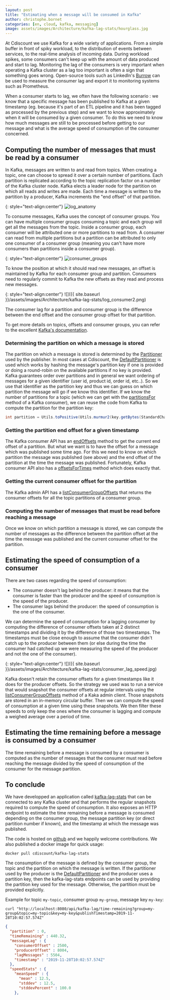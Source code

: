 ```yaml
---
layout: post
title: "Estimating when a message will be consumed in Kafka"
author: christophe.bornet
categories: [en, cloud, kafka, messaging]
image: assets/images/Architecture/kafka-lag-stats/hourglass.jpg
---
```


At Cdiscount we use Kafka for a wide variety of applications. From a simple buffer in front of spiky workload, to the distribution of events between services, to the real-time analysis of incoming data.
During workload spikes, some consumers can't keep up with the amount of data produced and start to lag.
Monitoring the lag of the consumers is very important when operating a Kafka cluster as a lag too important is often a sign that something goes wrong. Open-source tools such as LinkedIn's [Burrow](https://github.com/linkedin/Burrow) can be used to measure the consumer lag and export it to monitoring systems such as Prometheus.

When a consumer starts to lag, we often have the following scenario : we know that a specific message has been published to Kafka at a given timestamp (eg. because it's part of an ETL pipeline and it has been tagged as processed by the previous step) and we want to know approximately when it will be consumed by a given consumer.
To do this we need to know how much messages are still to be processed before getting to our message and what is the average speed of consumption of the consumer concerned.

## Computing the number of messages that must be read by a consumer

In Kafka, messages are written to and read from topics.
When creating a topic, one can choose to spread it over a certain number of partitions.
Each partition is replicated according to the topic replication factor on a number of the Kafka cluster node. 
Kafka elects a leader node for the partition on which all reads and writes are made. Each time a message is written to the partition by a producer, Kafka increments the "end offset" of that partition.

{: style="text-align:center"}
![log_anatomy](https://kafka.apache.org/24/images/log_anatomy.png)

To consume messages, Kafka uses the concept of consumer groups.
You can have multiple consumer groups consuming a topic and each group will get all the messages from the topic.
Inside a consumer group, each consumer will be attributed one or more partitions to read from.
A consumer can read from multiple partitions but a partition can be attributed to only one consumer of a consumer group (meaning you can't have more consumers than partitions inside a consumer group).

{: style="text-align:center"}
![consumer_groups](https://kafka.apache.org/24/images/consumer-groups.png)

To know the position at which it should read new messages, an offset is maintained by Kafka for each consumer group and partition. Consumers need to regularly commit to Kafka the new offsets as they read and process new messages.

{: style="text-align:center"}
![]({{ site.baseurl }}/assets/images/Architecture/kafka-lag-stats/log_consumer2.png)

The consumer lag for a partition and consumer group is the difference between the end offset and the consumer group offset for that partition.

To get more details on topics, offsets and consumer groups, you can refer to the excellent [Kafka's documentation](https://kafka.apache.org/documentation/#intro_topics).

### Determining the partition on which a message is stored

The partition on which a message is stored is determined by the [Partitioner](https://kafka.apache.org/21/javadoc/org/apache/kafka/clients/producer/Partitioner.html) used by the publisher.
In most cases at Cdiscount, the [DefaultPartitioner](https://github.com/apache/kafka/blob/2.3.1/clients/src/main/java/org/apache/kafka/clients/producer/internals/DefaultPartitioner.java) is used which works by hashing the message's partition key if one is provided or doing a round-robin on the available partitions if no key is provided.
Kafka guarantees order over partitions and in general we want ordering of messages for a given identifier (user id, product id, order id, etc..).
So we use that identifier as the partition key and thus we can guess on which partition the message will go if we know this identifier.
If we know the number of partitions for a topic (which we can get with the [partitionsFor](https://kafka.apache.org/24/javadoc/org/apache/kafka/clients/consumer/KafkaConsumer.html#partitionsFor-java.lang.String-) method of a Kafka consumer), we can reuse the code from Kafka to compute the partition for the partition key:
```java
int partition = Utils.toPositive(Utils.murmur2(key.getBytes(StandardCharsets.UTF_8))) % numPartitions;
```

### Getting the partition end offset for a given timestamp

The Kafka consumer API has an [endOffsets](https://kafka.apache.org/24/javadoc/org/apache/kafka/clients/consumer/KafkaConsumer.html#endOffsets-java.util.Collection-) method to get the current end offset of a partition.
But what we want is to have the offset for a message which was published some time ago.
For this we need to know on which partition the message was published (see above) and the end offset of the partition at the time the message was published.
Fortunately, Kafka consumer API also has a [offsetsForTimes](https://kafka.apache.org/24/javadoc/org/apache/kafka/clients/consumer/KafkaConsumer.html#offsetsForTimes-java.util.Map-) method which does exactly that.

### Getting the current consumer offset for the partition

The Kafka admin API has a [listConsumerGroupOffsets](https://kafka.apache.org/24/javadoc/org/apache/kafka/clients/admin/Admin.html#listConsumerGroupOffsets-java.lang.String-) that returns the consumer offsets for all the topic partitions of a consumer group.

### Computing the number of messages that must be read before reaching a message

Once we know on which partition a message is stored, we can compute the number of messages as the difference between the partition offset at the time the message was published and the current consumer offset for the partition.

## Estimating the speed of consumption of a consumer

There are two cases regarding the speed of consumption:
* The consumer doesn't lag behind the producer: it means that the consumer is faster than the producer and the speed of consumption is the speed of the producer.
* The consumer lags behind the producer: the speed of consumption is the one of the consumer.

We can determine the speed of consumption for a lagging consumer by computing the difference of consumer offsets taken at 2 distinct timestamps and dividing it by the difference of those two timestamps.
The timestamps must be close enough to assume that the consumer didn't catch up to the producer between them (or else during the time the consumer had catched up we were measuring the speed of the producer and not the one of the consumer).

{: style="text-align:center"}
![]({{ site.baseurl }}/assets/images/Architecture/kafka-lag-stats/consumer_lag_speed.jpg)

Kafka doesn't retain the consumer offsets for a given timestamps like it does for the producer offsets.
So the strategy we used was to run a service that would snapshot the consumer offsets at regular intervals using the [listConsumerGroupOffsets](https://kafka.apache.org/24/javadoc/org/apache/kafka/clients/admin/Admin.html#listConsumerGroupOffsets-java.lang.String-) method of a Kaka admin client. Those snapshots are stored in an in-memory circular buffer.
Then we can compute the speed of consumption at a given time using these snapshots.
We then filter these speeds to only keep the ones where the consumer is lagging and compute a weighed average over a period of time.

## Estimating the time remaining before a message is consumed by a consumer

The time remaining before a message is consumed by a consumer is computed as the number of messages that the consumer must read before reaching the message divided by the speed of consumption of the consumer for the message partition.

## To conclude

We have developped an application called [kafka-lag-stats](https://github.com/cbornet/kafka-lag-stats) that can be connected to any Kafka cluster and that performs the regular snapshots required to compute the speed of consumption.
It also exposes an HTTP endpoint to estimate the time remaining before a message is consumed depending on the consumer group, the message partition key (or direct partition number if known), and the timestamp at which the message was published.

The code is hosted on [github](https://github.com/cbornet/kafka-lag-stats) and we happily welcome contributions.
We also published a docker image for quick usage:
```
docker pull cdiscount/kafka-lag-stats
```
The consumption of the message is defined by the consumer group, the topic and the partition on which the message is written.
If the partitioner used by the producer is the [DefaultPartitioner](https://github.com/apache/kafka/blob/2.3.1/clients/src/main/java/org/apache/kafka/clients/producer/internals/DefaultPartitioner.java) and the producer uses a partition key, then the kafka-lag-stats endpoints can be used by providing the partition key used for the message. Otherwise, the partition must be provided explicitly.

Example for topic `my-topic`, consumer group `my-group`, message key `my-key`:

```shell
curl "http://localhost:8080/api/kafka-lag/time-remaining?group=my-group&topic=my-topic&key=my-key&publishTimestamp=2019-11-28T10:02:57.574Z"
```

```json
{
  "partition" : 0,
  "timeRemaining" : 440.32,
  "messageLag" : {
    "consumerOffset" : 2500,
    "producerOffset" : 8004,
    "lagMessages" : 5504,
    "timestamp" : "2019-11-28T10:02:57.574Z"
  },
  "speedStats" : {
    "meanSpeed" : {
      "mean" : 12.5,
      "stddev" : 12.5,
      "stddevPercent" : 100.0
    },
```
